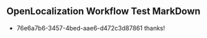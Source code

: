 ## OpenLocalization Workflow Test MarkDown
* 76e6a7b6-3457-4bed-aae6-d472c3d87861 thanks!

<!--HONumber=Jul16_HO5-->


